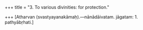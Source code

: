 +++
title = "3. To various divinities: for protection."

+++
[Atharvan (svastyayanakāmaḥ).—nānādāivatam. jāgatam: 1. pathyābṛhati.]
